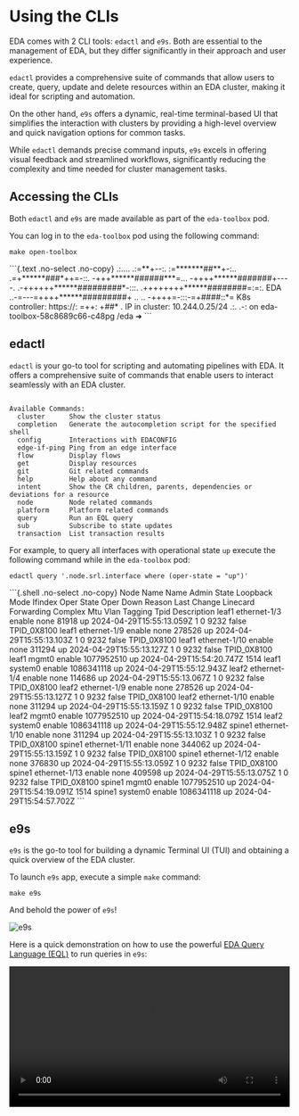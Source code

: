 # Using the CLIs

EDA comes with 2 CLI tools: `edactl` and `e9s`. Both are essential to the management of EDA, but they differ significantly in their approach and user experience.

`edactl` provides a comprehensive suite of commands that allow users to create, query, update and delete resources within an EDA cluster, making it ideal for scripting and automation.

On the other hand, `e9s` offers a dynamic, real-time terminal-based UI that simplifies the interaction with clusters by providing a high-level overview and quick navigation options for common tasks.

While `edactl` demands precise command inputs, `e9s` excels in offering visual feedback and streamlined workflows, significantly reducing the complexity and time needed for cluster management tasks.

## Accessing the CLIs

Both `edactl` and `e9s` are made available as part of the `eda-toolbox` pod.
<!-- --8<-- [start:open-toolbox] -->
You can log in to the `eda-toolbox` pod using the following command:

```{.shell .no-select}
make open-toolbox
```
<!-- --8<-- [end:open-toolbox] -->
<div class="embed-result highlight">
```{.text .no-select .no-copy}
                     .:....
                .:=**+--:.
              :=*******##**+-:..
            .=+******###*++=-::.
           -+++******######***=...
          -++++******#######+----.
       .-++++++******#########*-:::.
      .++++++++******########=:=:.      EDA
   ..-=---=++++******#########+  ..
   ..      -++++=-:::-=+####::*=        K8s controller:  https://:
            =++:         +##*  .        IP in cluster:   10.244.0.25/24
            .:.           .-:
on eda-toolbox-58c8689c66-c48pg /eda
➜
```
</div>

## edactl

`edactl` is your go-to tool for scripting and automating pipelines with EDA.
It offers a comprehensive suite of commands that enable users to interact seamlessly with an EDA cluster.

```

Available Commands:
  cluster      Show the cluster status
  completion   Generate the autocompletion script for the specified shell
  config       Interactions with EDACONFIG
  edge-if-ping Ping from an edge interface
  flow         Display flows
  get          Display resources
  git          Git related commands
  help         Help about any command
  intent       Show the CR children, parents, dependencies or deviations for a resource
  node         Node related commands
  platform     Platform related commands
  query        Run an EQL query
  sub          Subscribe to state updates
  transaction  List transaction results

```

For example, to query all interfaces with operational state `up` execute the following command while in the `eda-toolbox` pod:

```shell
edactl query '.node.srl.interface where (oper-state = "up")'
```

<div class="embed-result highlight">
```{.shell .no-select .no-copy}
 Node Name     Name           Admin State    Loopback Mode    Ifindex     Oper State    Oper Down Reason    Last Change               Linecard    Forwarding Complex    Mtu    Vlan Tagging    Tpid         Description
 leaf1         ethernet-1/3   enable         none             81918       up                                2024-04-29T15:55:13.059Z  1           0                     9232   false           TPID_0X8100
 leaf1         ethernet-1/9   enable         none             278526      up                                2024-04-29T15:55:13.103Z  1           0                     9232   false           TPID_0X8100
 leaf1         ethernet-1/10  enable         none             311294      up                                2024-04-29T15:55:13.127Z  1           0                     9232   false           TPID_0X8100
 leaf1         mgmt0          enable                          1077952510  up                                2024-04-29T15:54:20.747Z                                    1514
 leaf1         system0        enable                          1086341118  up                                2024-04-29T15:55:12.943Z
 leaf2         ethernet-1/4   enable         none             114686      up                                2024-04-29T15:55:13.067Z  1           0                     9232   false           TPID_0X8100
 leaf2         ethernet-1/9   enable         none             278526      up                                2024-04-29T15:55:13.127Z  1           0                     9232   false           TPID_0X8100
 leaf2         ethernet-1/10  enable         none             311294      up                                2024-04-29T15:55:13.159Z  1           0                     9232   false           TPID_0X8100
 leaf2         mgmt0          enable                          1077952510  up                                2024-04-29T15:54:18.079Z                                    1514
 leaf2         system0        enable                          1086341118  up                                2024-04-29T15:55:12.948Z
 spine1        ethernet-1/10  enable         none             311294      up                                2024-04-29T15:55:13.103Z  1           0                     9232   false           TPID_0X8100
 spine1        ethernet-1/11  enable         none             344062      up                                2024-04-29T15:55:13.159Z  1           0                     9232   false           TPID_0X8100
 spine1        ethernet-1/12  enable         none             376830      up                                2024-04-29T15:55:13.059Z  1           0                     9232   false           TPID_0X8100
 spine1        ethernet-1/13  enable         none             409598      up                                2024-04-29T15:55:13.075Z  1           0                     9232   false           TPID_0X8100
 spine1        mgmt0          enable                          1077952510  up                                2024-04-29T15:54:19.091Z                                    1514
 spine1        system0        enable                          1086341118  up                                2024-04-29T15:54:57.702Z
```
</div>

## e9s

`e9s` is the go-to tool for building a dynamic Terminal UI (TUI) and obtaining a quick overview of the EDA cluster.

To launch `e9s` app, execute a simple `make` command:

```shell
make e9s
```

And behold the power of `e9s`!

![e9s](https://gitlab.com/rdodin/pics/-/wikis/uploads/f716432aa9db2dca2928faaf65bdb620/image.png)

Here is a quick demonstration on how to use the powerful [EDA Query Language (EQL)](queries.md) to run queries in `e9s`:

<video width="100%" controls playsinline><source src="https://gitlab.com/rdodin/pics/-/wikis/uploads/c07acc0be3a26e8a93e23ae0e2e36d40/e9s_walkthrough.mp4" type="video/mp4"></video>
